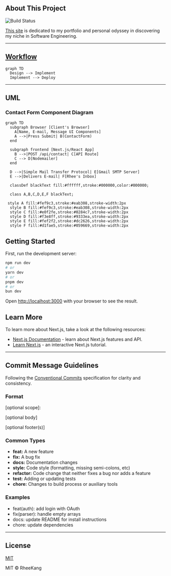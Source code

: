 About This Project
---
![Build Status](https://img.shields.io/badge/build-passing-brightgreen)

[This site](https://rheekang.vercel.app/)
 is dedicated to my portfolio and personal odyssey in discovering my niche in Software Engineering.

---
## [Workflow](https://trello.com/invite/b/6854a544f3ed491ab956ae6d/ATTI680a676f5390bda653e8c8a9fe816d40F50900E0/my-trello-board)
```mermaid
graph TD
  Design --> Implement
  Implement --> Deploy
  ```
---
## UML
### Contact Form Component Diagram
```mermaid
graph TD
  subgraph Browser [Client's Browser]
    A[Name, E-mail, Message UI Components]
    A -->|Press Submit| B(ContactForm)
  end

  subgraph frontend [Next.js/React App]
    B -->|POST /api/contact| C[API Route]
    C --> D[Nodemailer]
  end 

  D -->|Simple Mail Transfer Protocol| E[Gmail SMTP Server]
  E -->|Delivers E-mail| F[Rhee's Inbox]

  classDef blackText fill:#ffffff,stroke:#000000,color:#000000;

  class A,B,C,D,E,F blackText;

 style A fill:#fef9c3,stroke:#eab308,stroke-width:2px
  style B fill:#fef9c3,stroke:#eab308,stroke-width:2px
  style C fill:#e0f2fe,stroke:#0284c7,stroke-width:2px
  style D fill:#f3e8ff,stroke:#9333ea,stroke-width:2px
  style E fill:#fef2f2,stroke:#dc2626,stroke-width:2px
  style F fill:#d1fae5,stroke:#059669,stroke-width:2px

```
[//]: # (https://mermaid.live/edit#pako:eNpNjUEOgjAURK_SzBoJ0tZKFyYKR3BlumlsFaK0pEKiEu5uITH6VzOZN39GnL2xkLgG3dXkWClHyJ6sVjtymOVhkSWSCDQGsg-DTdDa0OrZYpwhhb62rVWQURodbgrKTbHTaXfyvv3Wgh-uNeRF3x_RDZ3Rva0aHad_iHXGhtIProfkywfIEU9IKlhK6TajLOOCbzhjCV6QbJOyGIkip3khCppPCd7LZpZuBc_-bj19AH6QRM4&#41)
## Getting Started

First, run the development server:

```bash
npm run dev
# or
yarn dev
# or
pnpm dev
# or
bun dev
```

Open [http://localhost:3000](http://localhost:3000) with your browser to see the result.

## Learn More

To learn more about Next.js, take a look at the following resources:

- [Next.js Documentation](https://nextjs.org/docs) - learn about Next.js features and API.
- [Learn Next.js](https://nextjs.org/learn) - an interactive Next.js tutorial.

---
## Commit Message Guidelines

Following the [Conventional Commits](https://www.conventionalcommits.org/en/v1.0.0/) specification for clarity and consistency.

### Format

<type>[optional scope]: <description>

[optional body]

[optional footer(s)]

### Common Types

- **feat:** A new feature
- **fix:** A bug fix
- **docs:** Documentation changes
- **style:** Code style (formatting, missing semi-colons, etc)
- **refactor:** Code change that neither fixes a bug nor adds a feature
- **test:** Adding or updating tests
- **chore:** Changes to build process or auxiliary tools

### Examples

- feat(auth): add login with OAuth
- fix(parser): handle empty arrays
- docs: update README for install instructions
- chore: update dependencies

---
## License
[MIT](https://github.com/rkang427/portfolio/LICENSE)

MIT © RheeKang

